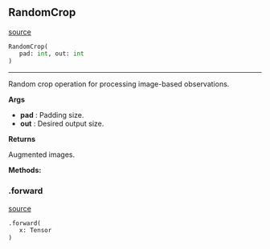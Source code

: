 #


## RandomCrop
[source](https://github.com/RLE-Foundation/Hsuanwu/blob/main/hsuanwu/xplore/augmentation/random_crop.py/#L7)
```python 
RandomCrop(
   pad: int, out: int
)
```


---
Random crop operation for processing image-based observations.


**Args**

* **pad**  : Padding size.
* **out**  : Desired output size.


**Returns**

Augmented images.


**Methods:**


### .forward
[source](https://github.com/RLE-Foundation/Hsuanwu/blob/main/hsuanwu/xplore/augmentation/random_crop.py/#L23)
```python
.forward(
   x: Tensor
)
```

